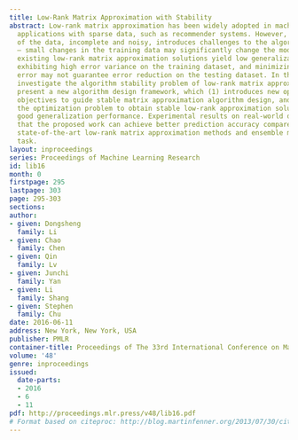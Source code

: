 ```yaml
---
title: Low-Rank Matrix Approximation with Stability
abstract: Low-rank matrix approximation has been widely adopted in machine learning
  applications with sparse data, such as recommender systems. However, the sparsity
  of the data, incomplete and noisy, introduces challenges to the algorithm stability
  – small changes in the training data may significantly change the models. As a result,
  existing low-rank matrix approximation solutions yield low generalization performance,
  exhibiting high error variance on the training dataset, and minimizing the training
  error may not guarantee error reduction on the testing dataset. In this paper, we
  investigate the algorithm stability problem of low-rank matrix approximations. We
  present a new algorithm design framework, which (1) introduces new optimization
  objectives to guide stable matrix approximation algorithm design, and (2) solves
  the optimization problem to obtain stable low-rank approximation solutions with
  good generalization performance. Experimental results on real-world datasets demonstrate
  that the proposed work can achieve better prediction accuracy compared with both
  state-of-the-art low-rank matrix approximation methods and ensemble methods in recommendation
  task.
layout: inproceedings
series: Proceedings of Machine Learning Research
id: lib16
month: 0
firstpage: 295
lastpage: 303
page: 295-303
sections: 
author:
- given: Dongsheng
  family: Li
- given: Chao
  family: Chen
- given: Qin
  family: Lv
- given: Junchi
  family: Yan
- given: Li
  family: Shang
- given: Stephen
  family: Chu
date: 2016-06-11
address: New York, New York, USA
publisher: PMLR
container-title: Proceedings of The 33rd International Conference on Machine Learning
volume: '48'
genre: inproceedings
issued:
  date-parts:
  - 2016
  - 6
  - 11
pdf: http://proceedings.mlr.press/v48/lib16.pdf
# Format based on citeproc: http://blog.martinfenner.org/2013/07/30/citeproc-yaml-for-bibliographies/
---
```

